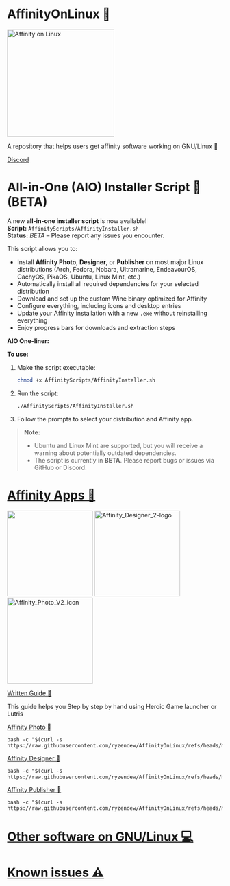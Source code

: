 # AffinityOnLinux 🌹

<img src="https://github.com/Twig6943/AffinityOnLinux/blob/main/AffinityOnLinux.png?raw=true" alt="Affinity on Linux" width="250"/>

A repository that helps users get affinity software working on GNU/Linux 🐧

[Discord](https://discord.gg/t5V9ecpJWZ)

# All-in-One (AIO) Installer Script 🚀 (BETA)

A new **all-in-one installer script** is now available!  
**Script:** `AffinityScripts/AffinityInstaller.sh`  
**Status:** _BETA_ – Please report any issues you encounter.

This script allows you to:
- Install **Affinity Photo**, **Designer**, or **Publisher** on most major Linux distributions (Arch, Fedora, Nobara, Ultramarine, EndeavourOS, CachyOS, PikaOS, Ubuntu, Linux Mint, etc.)
- Automatically install all required dependencies for your selected distribution
- Download and set up the custom Wine binary optimized for Affinity
- Configure everything, including icons and desktop entries
- Update your Affinity installation with a new `.exe` without reinstalling everything
- Enjoy progress bars for downloads and extraction steps

**AIO One-liner:**

**To use:**
1. Make the script executable:
   ```bash
   chmod +x AffinityScripts/AffinityInstaller.sh
   ```
2. Run the script:
   ```bash
   ./AffinityScripts/AffinityInstaller.sh
   ```
3. Follow the prompts to select your distribution and Affinity app.

> **Note:**  
> - Ubuntu and Linux Mint are supported, but you will receive a warning about potentially outdated dependencies.
> - The script is currently in **BETA**. Please report bugs or issues via GitHub or Discord.

# [Affinity Apps 📢](https://affinity.serif.com)

<img src="https://github.com/user-attachments/assets/96ae06f8-470b-451f-ba29-835324b5b552" width="200"/>

<img src="https://github.com/user-attachments/assets/8ea7f748-c455-4ee8-9a94-775de40dbbf3" alt="Affinity_Designer_2-logo" width="200"/>

<img src="https://github.com/user-attachments/assets/c7b70ee5-58e3-46c6-b385-7c3d02749664" alt="Affinity_Photo_V2_icon" width="200"/>

[Written Guide 📕](https://github.com/ryzendew/AffinityOnLinux/blob/patch-1/Guide/Guide.md)

This guide helps you Step by step by hand using Heroic Game launcher or Lutris

[Affinity Photo 🤖](https://raw.githubusercontent.com/ryzendew/AffinityOnLinux/refs/heads/main/AffinityScripts/AffinityPhoto.sh)

```
bash -c "$(curl -s https://raw.githubusercontent.com/ryzendew/AffinityOnLinux/refs/heads/main/AffinityScripts/AffinityPhoto.sh)"
```

[Affinity Designer 🤖](https://raw.githubusercontent.com/ryzendew/AffinityOnLinux/refs/heads/main/AffinityScripts/AffinityDesigner.sh)

```
bash -c "$(curl -s https://raw.githubusercontent.com/ryzendew/AffinityOnLinux/refs/heads/main/AffinityScripts/AffinityDesigner.sh)"
```

[Affinity Publisher 🤖](https://raw.githubusercontent.com/ryzendew/AffinityOnLinux/refs/heads/main/AffinityScripts/AffinityPublisher.sh)

```
bash -c "$(curl -s https://raw.githubusercontent.com/ryzendew/AffinityOnLinux/refs/heads/main/AffinityScripts/AffinityPublisher.sh)"
```

# [Other software on GNU/Linux 💻](https://github.com/Twig6943/AffinityOnLinux/blob/main/OtherSoftware-on-Linux.md)
# [Known issues ⚠️](https://github.com/Twig6943/AffinityOnLinux/blob/main/Known-issues.md)
